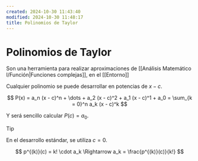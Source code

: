 ```yaml
---
created: 2024-10-30 11:43:40
modified: 2024-10-30 11:48:17
title: Polinomios de Taylor
---
```


# Polinomios de Taylor

Son una herramienta para realizar aproximaciones de [[Análisis Matemático I/Función|Funciones complejas]], en el [[Entorno]]

Cualquier polinomio se puede desarrollar en potencias de $x - c$.

$$
P(x) =
a_n (x - c)^n + \dots + a_2 (x - c)^2 + a_1 (x - c)^1 + a_0 =
\sum_{k = 0}^n a_k (x - c)^k
$$

Y será sencillo calcular $P(c) = a_0$.

> [!tip]
> En el desarrollo estándar, se utiliza $c = 0$.

$$
p^{(k)}(c) = k! \cdot a_k \Rightarrow a_k = \frac{p^{(k)}(c)}{k!}
$$
